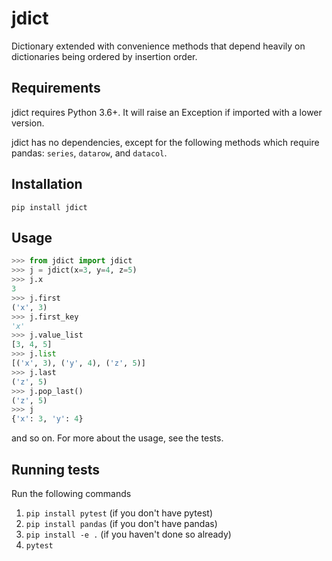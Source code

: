 # jdict

Dictionary extended with convenience methods that depend heavily on dictionaries being ordered by insertion order.

## Requirements

jdict requires Python 3.6+. It will raise an Exception if imported with a lower version.

jdict has no dependencies, except for the following methods which require pandas: `series`, `datarow`, and `datacol`.

## Installation

`pip install jdict`

## Usage

```Python
>>> from jdict import jdict
>>> j = jdict(x=3, y=4, z=5)
>>> j.x
3
>>> j.first
('x', 3)
>>> j.first_key
'x'
>>> j.value_list
[3, 4, 5]
>>> j.list
[('x', 3), ('y', 4), ('z', 5)]
>>> j.last
('z', 5)
>>> j.pop_last()
('z', 5)
>>> j
{'x': 3, 'y': 4}
```

and so on. For more about the usage, see the tests.

## Running tests

Run the following commands

1. `pip install pytest` (if you don't have pytest)
2. `pip install pandas` (if you don't have pandas)
3. `pip install -e .` (if you haven't done so already)
4. `pytest`
